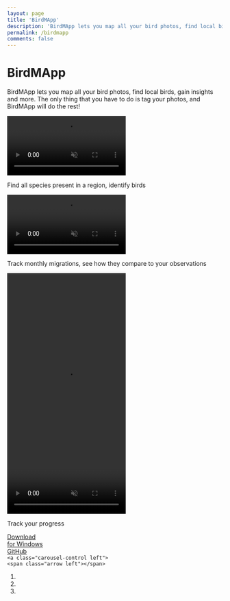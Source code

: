 ```yaml
---
layout: page
title: 'BirdMApp'
description: 'BirdMApp lets you map all your bird photos, find local birds, gain insights and more. The only thing that you have to do is tag your photos, and BirdMApp will do the rest!'
permalink: /birdmapp
comments: false
---
```


<div class="app-container">
  <h1 class="app-title">BirdMApp</h1>
  <p class="app-description">BirdMApp lets you map all your bird photos, find local birds, gain insights and more. The only thing that you have to do is tag your photos, and BirdMApp will do the rest!</p>
</div>
    
<div class="carousel">
  <div class="carousel-inner">
    <div class="item active">
      <div class="carousel-container">
        <div class="screenshot">
            <video width="55%" controls="" muted="" loop="" autoplay="">
            <source src="https://orsondewitt.com/assets/birdmapp/bird_map.mp4" type="video/mp4">
            </video>
        <p class="authr">Find all species present in a region, identify birds</p>
        </div>
      </div>
    </div>
    <div class="item">
      <div class="carousel-container">
        <div class="screenshot">
            <video width="55%" controls="" muted="" loop="" autoplay="">
            <source src="https://orsondewitt.com/assets/birdmapp/bird_distribution.mp4" type="video/mp4">
            </video>
        <p class="author">Track monthly migrations, see how they compare to your observations</p>
        </div>
      </div>
    </div>
    <div class="item">
      <div class="carousel-container">
        <div class="screenshot">
            <video width="55%" height="562" controls="" muted="" loop="" autoplay="">
            <source src="https://orsondewitt.com/assets/birdmapp/bird_charts.mp4" type="video/mp4">
            </video>
        <p class="author">Track your progress</p>
        </div>
      </div>
    </div>
  </div>
</div>

<div><div class="button-container app-container">
  <a href="#" class="download-button">
    <div class="icon-container">
    <i class="fab fa-windows"></i>
  </div>
  <div class="text-container">
    Download<br>for Windows
  </div>
  </a>
  <a href="#" class="github-button">
    <i class="fab fa-github"></i> GitHub
  </a>
</div>
</div

    <a class="carousel-control left">
    <span class="arrow left"></span>
  </a>
  <a class="carousel-control right">
    <span class="arrow right"></span>
  </a>
  <ol class="carousel-indicators">
    <li class="active"></li>
    <li></li>
    <li></li>
  </ol>
